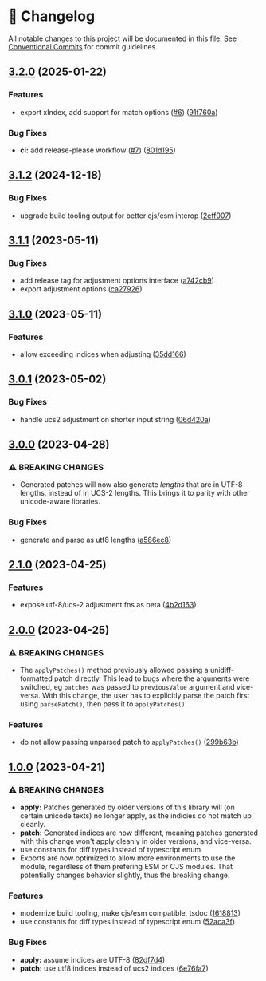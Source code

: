 <!-- markdownlint-disable --><!-- textlint-disable -->

# 📓 Changelog

All notable changes to this project will be documented in this file. See
[Conventional Commits](https://conventionalcommits.org) for commit guidelines.

## [3.2.0](https://github.com/sanity-io/diff-match-patch/compare/v3.1.2...v3.2.0) (2025-01-22)


### Features

* export xIndex, add support for match options ([#6](https://github.com/sanity-io/diff-match-patch/issues/6)) ([91f760a](https://github.com/sanity-io/diff-match-patch/commit/91f760a18043875be2336bcf1ec35a0ef1e99614))


### Bug Fixes

* **ci:** add release-please workflow ([#7](https://github.com/sanity-io/diff-match-patch/issues/7)) ([801d195](https://github.com/sanity-io/diff-match-patch/commit/801d195d74a06229aab4fec8e51abbf529ecc7c8))

## [3.1.2](https://github.com/sanity-io/diff-match-patch/compare/v3.1.1...v3.1.2) (2024-12-18)

### Bug Fixes

- upgrade build tooling output for better cjs/esm interop ([2eff007](https://github.com/sanity-io/diff-match-patch/commit/2eff0070a8a242340ce24f266f3a88ece3e09866))

## [3.1.1](https://github.com/sanity-io/diff-match-patch/compare/v3.1.0...v3.1.1) (2023-05-11)

### Bug Fixes

- add release tag for adjustment options interface ([a742cb9](https://github.com/sanity-io/diff-match-patch/commit/a742cb94e467dab6627e97cae40bdd9cf861ba99))
- export adjustment options ([ca27926](https://github.com/sanity-io/diff-match-patch/commit/ca279263a6876cffb9803dd3ffe11d0cd496684c))

## [3.1.0](https://github.com/sanity-io/diff-match-patch/compare/v3.0.1...v3.1.0) (2023-05-11)

### Features

- allow exceeding indices when adjusting ([35dd166](https://github.com/sanity-io/diff-match-patch/commit/35dd1662e24c7a8e163ed4d6af6c56d1d021b320))

## [3.0.1](https://github.com/sanity-io/diff-match-patch/compare/v3.0.0...v3.0.1) (2023-05-02)

### Bug Fixes

- handle ucs2 adjustment on shorter input string ([06d420a](https://github.com/sanity-io/diff-match-patch/commit/06d420a4a98fa1dab5232b070fcbe0b6369cce6d))

## [3.0.0](https://github.com/sanity-io/diff-match-patch/compare/v2.1.0...v3.0.0) (2023-04-28)

### ⚠ BREAKING CHANGES

- Generated patches will now also generate _lengths_ that are in
  UTF-8 lengths, instead of in UCS-2 lengths. This brings it to parity with other
  unicode-aware libraries.

### Bug Fixes

- generate and parse as utf8 lengths ([a586ec8](https://github.com/sanity-io/diff-match-patch/commit/a586ec88be03fa4bf775462c95c01072763dcb56))

## [2.1.0](https://github.com/sanity-io/diff-match-patch/compare/v2.0.0...v2.1.0) (2023-04-25)

### Features

- expose utf-8/ucs-2 adjustment fns as beta ([4b2d163](https://github.com/sanity-io/diff-match-patch/commit/4b2d163b2e6e79088e59c8699309a545a275b0c0))

## [2.0.0](https://github.com/sanity-io/diff-match-patch/compare/v1.0.0...v2.0.0) (2023-04-25)

### ⚠ BREAKING CHANGES

- The `applyPatches()` method previously allowed passing a
  unidiff-formatted patch directly. This lead to bugs where the arguments were
  switched, eg `patches` was passed to `previousValue` argument and vice-versa.
  With this change, the user has to explicitly parse the patch first using
  `parsePatch()`, then pass it to `applyPatches()`.

### Features

- do not allow passing unparsed patch to `applyPatches()` ([299b63b](https://github.com/sanity-io/diff-match-patch/commit/299b63b5dc3584bfd2548676ff33bea8a696367d))

## [1.0.0](https://github.com/sanity-io/diff-match-patch/compare/v0.0.8...v1.0.0) (2023-04-21)

### ⚠ BREAKING CHANGES

- **apply:** Patches generated by older versions of this library will (on
  certain unicode texts) no longer apply, as the indicies do not match up cleanly.
- **patch:** Generated indices are now different, meaning patches
  generated with this change won't apply cleanly in older versions, and
  vice-versa.
- use constants for diff types instead of typescript enum
- Exports are now optimized to allow more environments to use the
  module, regardless of them prefering ESM or CJS modules. That potentially
  changes behavior slightly, thus the breaking change.

### Features

- modernize build tooling, make cjs/esm compatible, tsdoc ([1618813](https://github.com/sanity-io/diff-match-patch/commit/16188132f08f729c0951ee382433c01877a1d238))
- use constants for diff types instead of typescript enum ([52aca3f](https://github.com/sanity-io/diff-match-patch/commit/52aca3f8abba8d6de65501f32486f03ac0fe2c95))

### Bug Fixes

- **apply:** assume indices are UTF-8 ([82df7d4](https://github.com/sanity-io/diff-match-patch/commit/82df7d4551eb6698fdf77926907ccab53d07411a))
- **patch:** use utf8 indices instead of ucs2 indices ([6e76fa7](https://github.com/sanity-io/diff-match-patch/commit/6e76fa7ac4e9e6bb465887a727abaa999ae946a4))
